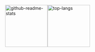 <!-- 主题 1 -->
<!--
![](http://github-profile-summary-cards.vercel.app/api/cards/profile-details?username=freeok&theme=default)

![](http://github-profile-summary-cards.vercel.app/api/cards/repos-per-language?username=freeok&theme=default)  ![](http://github-profile-summary-cards.vercel.app/api/cards/most-commit-language?username=freeok&theme=default)

![](http://github-profile-summary-cards.vercel.app/api/cards/stats?username=freeok&theme=default)  ![](http://github-profile-summary-cards.vercel.app/api/cards/productive-time?username=freeok&theme=default&utcOffset=8)
-->


<!-- 主题 2 -->
<img height="137px" src="https://github-readme-stats.vercel.app/api?username=freeok&count_private=true&include_all_commits=false&locale=en&cache_seconds=14400&hide_border=true&show_icons=true&line_height=21&hide_title=true" alt="github-readme-stats" /><img height="137px" src="https://github-readme-stats.vercel.app/api/top-langs/?username=freeok&locale=en&cache_seconds=1800&hide_border=true&layout=compact&hide_title=true&card_width=0" 
alt="top-langs" />

<!-- 访问量 -->
<!-- ![](https://komarev.com/ghpvc/?username=freeok&abbreviated=true) -->

<!-- 主题 3（彩色渐变背景） -->
<!-- 
<img height="137px" src="https://github-readme-stats.vercel.app/api?username=freeok&count_private=true&include_all_commits=false&locale=en&cache_seconds=14400&hide_border=true&show_icons=true&line_height=21&bg_color=0,EC6C6C,FFD479,FFFC79,73FA79&theme=graywhite&hide_title=true" alt="github-readme-stats" /><img height="137px" src="https://github-readme-stats.vercel.app/api/top-langs/?username=freeok&locale=en&cache_seconds=1800&hide_border=true&layout=compact&bg_color=0,73FA79,73FDFF,D783FF&theme=graywhite&hide_title=true&card_width=0" 
alt="top-langs" />
-->
